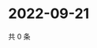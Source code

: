 # 2022-09-21

共 0 条

<!-- BEGIN WEIBO -->
<!-- 最后更新时间 Wed Sep 21 2022 05:00:40 GMT+0800 (China Standard Time) -->

<!-- END WEIBO -->
